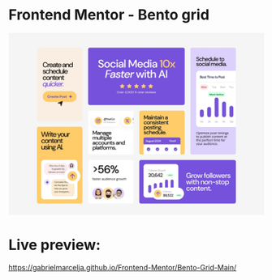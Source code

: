 # Frontend Mentor - Bento grid

![Design preview ](./design/desktop-design.jpg)

# Live preview:
https://gabrielmarcelja.github.io/Frontend-Mentor/Bento-Grid-Main/